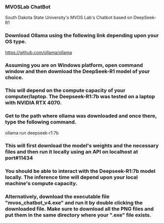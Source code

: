 ### MVOSLab ChatBot
 South Dakota State University's MVOS Lab's Chatbot based on DeepSeek-R1
### Download Ollama using the following link depending upon your OS type.
 https://github.com/ollama/ollama
### Assuming you are on Windows platform, open command window and then download the DeepSeek-R1 model of your choice.
### This will depend on the compute capacity of your computer/laptop. The Deepseek-R1:7b was tested on a laptop with NVIDIA RTX 4070.
### Get to the path where ollama was downloaded and once there, type the following command.
 ollama run deepseek-r1:7b
### This will first download the model's weights and the necessary files and then run it locally using an API on localhost at port#11434
### You should be able to interact with the Deepseek-R1:7b model locally. The inference time will depend upon your local machine's compute capacity.
### Alternatively, download the executable file "mvos_chatbot_v4.exe" and run it by double clicking the downloaded file. Make sure to download all the PNG files and put them in the same directory where your ".exe" file exists.


